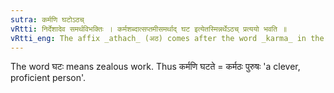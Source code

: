 ```yaml
---
sutra: कर्मणि घटोऽठच्
vRtti: निर्देशादेव समर्थविभक्तिः । कर्मशब्दात्सप्तमीसमर्थाद् घट इत्येतस्मिन्नर्थेऽठच् प्रत्ययो भवति ॥
vRtti_eng: The affix _athach_ (अठ) comes after the word _karma_ in the seventh case in construction, in the sense of 'employing oneself zealously in it'.
---
```

The word घटः means zealous work. Thus कर्मणि घटते = कर्मठः पुरुषः 'a clever, proficient person'.
